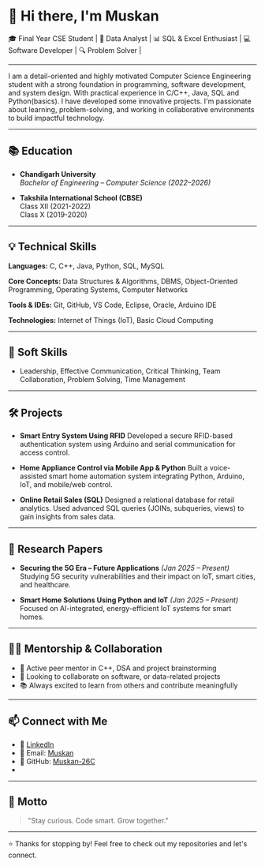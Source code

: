 # 👋 Hi there, I'm Muskan  
🎓 Final Year CSE Student | 📝 Data Analyst  | 📊 SQL & Excel Enthusiast | 💻 Software Developer | 🔍 Problem Solver |

---
I am a detail-oriented and highly motivated Computer Science Engineering student with a strong foundation in programming, software development, and system design. With practical experience in C/C++, Java, SQL and Python(basics). I have developed some innovative projects. I'm passionate about learning, problem-solving, and working in collaborative environments to build impactful technology.

---

## 📚 Education

- **Chandigarh University**  
  *Bachelor of Engineering – Computer Science (2022–2026)*  
  
- **Takshila International School (CBSE)**  
  Class XII (2021-2022)  
  Class X (2019-2020) 

---

## 💡 Technical Skills

**Languages:**  C, C++, Java, Python, SQL, MySQL

**Core Concepts:**  Data Structures & Algorithms, DBMS, Object-Oriented Programming, Operating Systems, Computer Networks

**Tools & IDEs:**  Git, GitHub, VS Code, Eclipse, Oracle, Arduino IDE

**Technologies:**  Internet of Things (IoT), Basic Cloud Computing

---

## 🤝 Soft Skills

- Leadership, Effective Communication, Critical Thinking, Team Collaboration, Problem Solving, Time Management
---

## 🛠️ Projects

- **Smart Entry System Using RFID**  Developed a secure RFID-based authentication system using Arduino and serial communication for access control.

- **Home Appliance Control via Mobile App & Python**  Built a voice-assisted smart home automation system integrating Python, Arduino, IoT, and mobile/web control.

- **Online Retail Sales (SQL)**  Designed a relational database for retail analytics. Used advanced SQL queries (JOINs, subqueries, views) to gain insights from sales data.

---

## 🧪 Research Papers

- **Securing the 5G Era – Future Applications** *(Jan 2025 – Present)*   Studying 5G security vulnerabilities and their impact on IoT, smart cities, and healthcare.

- **Smart Home Solutions Using Python and IoT** *(Jan 2025 – Present)*  Focused on AI-integrated, energy-efficient IoT systems for smart homes.

---
## 👨‍🏫 Mentorship & Collaboration

- 💬 Active peer mentor in C++, DSA and project brainstorming  
- 🤝 Looking to collaborate on software, or data-related projects  
- 📚 Always excited to learn from others and contribute meaningfully

---

## 📫 Connect with Me

- 🔗 [LinkedIn](https://www.linkedin.com/in/muskan-370419249/)
- 📧 Email: [Muskan](muskan00hii@gmail.com)
- 🐙 GitHub: [Muskan-26C](https://github.com/Muskan-26C)
- 
---

## 🌟 Motto

> "Stay curious. Code smart. Grow together."

---

⭐ Thanks for stopping by! Feel free to check out my repositories and let's connect.
